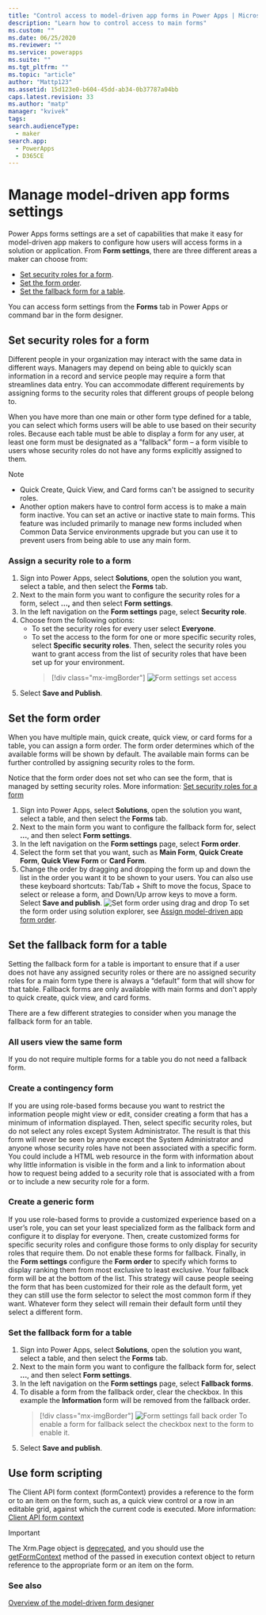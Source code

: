 ```yaml
---
title: "Control access to model-driven app forms in Power Apps | MicrosoftDocs"
description: "Learn how to control access to main forms"
ms.custom: ""
ms.date: 06/25/2020
ms.reviewer: ""
ms.service: powerapps
ms.suite: ""
ms.tgt_pltfrm: ""
ms.topic: "article"
author: "Mattp123"
ms.assetid: 15d123e0-b604-45dd-ab34-0b37787a04bb
caps.latest.revision: 33
ms.author: "matp"
manager: "kvivek"
tags: 
search.audienceType: 
  - maker
search.app: 
  - PowerApps
  - D365CE
---
```

# Manage model-driven app forms settings

Power Apps forms settings are a set of capabilities that make it easy for model-driven app makers to configure how users will access forms in a solution or application. From **Form settings**, there are three different areas a maker can choose from: 
- [Set security roles for a form](#set-security-roles-for-a-form).  
- [Set the form order](#set-the-form-order).
- [Set the fallback form for a table](#set-the-fallback-form-for-an-entity). 

You can access form settings from the **Forms** tab in Power Apps or command bar in the form designer. 

## Set security roles for a form
  
 Different people in your organization may interact with the same data in different ways. Managers may depend on being able to quickly scan information in a record and service people may require a form that streamlines data entry. You can accommodate different requirements by assigning forms to the security roles that different groups of people belong to.  
  
 When you have more than one main or other form type defined for a table, you can select which forms users will be able to use based on their security roles. Because each table must be able to display a form for any user, at least one form must be designated as a ”fallback” form – a form visible to users whose security roles do not have any forms explicitly assigned to them.  
  
> [!NOTE]
> - Quick Create, Quick View, and Card forms can't be assigned to security roles.  
> - Another option makers have to control form access is to make a main form inactive. You can set an active or inactive state to main forms. This feature was included primarily to manage new forms included when Common Data Service environments upgrade but you can use it to prevent users from being able to use any main form.   
  
### Assign a security role to a form
1. Sign into Power Apps, select **Solutions**, open the solution you want, select a table, and then select the **Forms** tab. 
2. Next to the main form you want to configure the security roles for a form, select **...,** and then select **Form settings**. 
3. In the left navigation on the **Form settings** page, select **Security role**.  
4. Choose from the following options: 
   - To set the security roles for every user select **Everyone**. 
   - To set the access to the form for one or more specific security roles, select **Specific security roles**. Then, select the security roles you want to grant access from the list of security roles that have been set up for your environment.  
     > [!div class="mx-imgBorder"] 
     > ![Form settings set access](media/form-settings-sec-role.png)
5. Select **Save and Publish**.

## Set the form order
When you have multiple main, quick create, quick view, or card forms for a table, you can assign a form order. The form order determines which of the available forms will be shown by default. The available main forms can be further controlled by assigning security roles to the form. 

Notice that the form order does not set who can see the form, that is managed by setting security roles. More information: [Set security roles for a form](#set-security-roles-for-a-form)

1. Sign into Power Apps, select **Solutions**, open the solution you want, select a table, and then select the **Forms** tab. 
2. Next to the main form you want to configure the fallback form for, select **...**, and then select **Form settings**. 
3. In the left navigation on the **Form settings** page, select **Form order**. 
4. Select the form set that you want, such as **Main Form**, **Quick Create Form**, **Quick View Form** or **Card Form**. 
5. Change the order by dragging and dropping the form up and down the list in the order you want it to be shown to your users. You can also use these keyboard shortcuts: Tab/Tab + Shift to move the focus, Space to select or release a form, and Down/Up arrow keys to move a form. Select **Save and publish**. 
   ![Set form order using drag and drop](media/set-form-order.gif)
To set the form order using solution explorer, see [Assign model-driven app form order](assign-form-order.md). 

## Set the fallback form for a table
Setting the fallback form for a table is important to ensure that if a user does not have any assigned security roles or there are no assigned security roles for a main form type there is always a “default” form that will show for that table. Fallback forms are only available with main forms and don't apply to quick create, quick view, and card forms.

There are a few different strategies to consider when you manage the fallback form for an table.  
  
### All users view the same form  
If you do not require multiple forms for a table you do not need a fallback form.  
  
### Create a contingency form  
If you are using role-based forms because you want to restrict the information people might view or edit, consider creating a form that has a minimum of information displayed. Then, select specific security roles, but do not select any roles except System Administrator. The result is that this form will never be seen by anyone except the System Administrator and anyone whose security roles have not been associated with a specific form. You could include a HTML web resource in the form with information about why little information is visible in the form and a link to information about how to request being added to a security role that is associated with a from or to include a new security role for a form.  
  
### Create a generic form  
 If you use role-based forms to provide a customized experience based on a user’s role, you can set your least specialized form as the fallback form and configure it to display for everyone. Then, create customized forms for specific security roles and configure those forms to only display for security roles that require them. Do not enable these forms for fallback. Finally, in the **Form settings** configure the **Form order** to specify which forms to display ranking them from most exclusive to least exclusive. Your fallback form will be at the bottom of the list. This strategy will cause people seeing the form that has been customized for their role as the default form, yet they can still use the form selector to select the most common form if they want. Whatever form they select will remain their default form until they select a different form.  
  
### Set the fallback form for a table

1. Sign into Power Apps, select **Solutions**, open the solution you want, select a table, and then select the **Forms** tab. 
2. Next to the main form you want to configure the fallback form for, select **...**, and then select **Form settings**. 
3. In the left navigation on the **Form settings** page, select **Fallback forms**. 
4. To disable a form from the fallback order, clear the checkbox. In this example the **Information** form will be removed from the fallback order. 
   > [!div class="mx-imgBorder"] 
   > ![Form settings fall back order](media/form-settings-fallback-form.png)
   To enable a form for fallback select the checkbox next to the form to enable it.
5. Select **Save and publish**. 

## Use form scripting  
The Client API form context (formContext) provides a reference to the form or to an item on the form, such as, a quick view control or a row in an editable grid, against which the current code is executed. More information: [Client API form context](/dynamics365/customer-engagement/developer/clientapi/clientapi-form-context)

> [!IMPORTANT]
> The Xrm.Page object is [deprecated](/dynamics365/get-started/whats-new/customer-engagement/important-changes-coming#some-client-apis-are-deprecated), and you should use the [getFormContext](/powerapps/developer/model-driven-apps/clientapi/reference/executioncontext/getformcontext) method of the passed in execution context object to return reference to the appropriate form or an item on the form.

### See also  

[Overview of the model-driven form designer](form-designer-overview.md)
